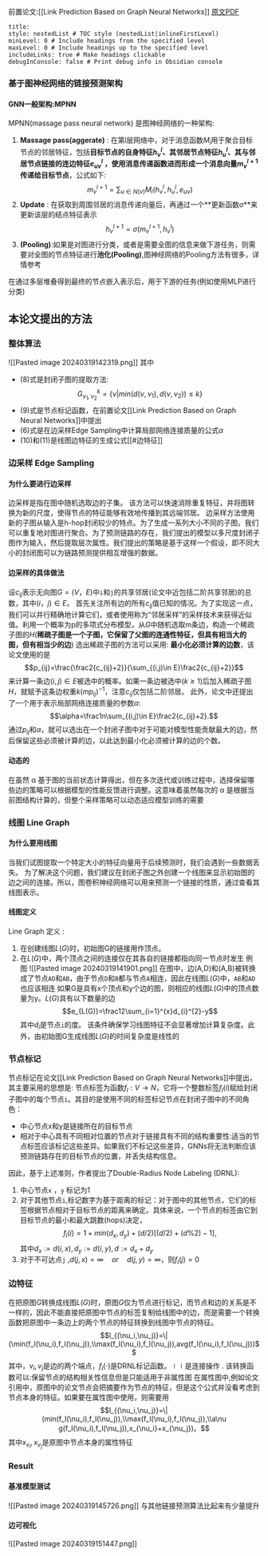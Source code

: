 前置论文:[[Link Prediction Based on Graph Neural Networks]]
[原文PDF]([ieeexplore.ieee.org/ielx7/6287639/10005208/10144318.pdf](https://ieeexplore.ieee.org/ielx7/6287639/10005208/10144318.pdf))
```table-of-contents
title: 
style: nestedList # TOC style (nestedList|inlineFirstLevel)
minLevel: 0 # Include headings from the specified level
maxLevel: 0 # Include headings up to the specified level
includeLinks: true # Make headings clickable
debugInConsole: false # Print debug info in Obsidian console
```

### 基于图神经网络的链接预测架构
#### GNN一般架构:MPNN
MPNN(massage pass neural network) 是图神经网络的一种架构:
1. **Massage pass(aggerate)** : 在第l层网络中，对于消息函数$M_{l}$用于聚合目标节点的邻居特征，包括**目标节点的自身特征$h_{v}^l$、其邻居节点特征$h_{u}^l$、其与邻居节点链接的连边特征$e_{uv}^l$ ，使用消息传递函数进而形成一个消息向量$m_v^{l+1}$传递给目标节点**，公式如下:$$m_{v}^{l+1}=\sum_{u \in N(v)}M_{l}(h_{v}^l,h_{u}^l,e_{uv})$$
2. **Update** : 在获取到周围邻居的消息传递向量后，再通过一个**更新函数$\sigma$**来更新该层的结点特征表示$$h_{v}^{l+1}=\sigma (m_{v}^{l+1},h_{v}^l)$$
3. **(Pooling)**:如果是对图进行分类，或者是需要全图的信息来做下游任务，则需要对全图的节点特征进行**池化(Pooling)**,图神经网络的Pooling方法有很多，详情参考

在通过多层堆叠得到最终的节点嵌入表示后，用于下游的任务(例如使用MLP进行分类)

## 本论文提出的方法
### 整体算法
![[Pasted image 20240319142319.png]]
其中
- (8)式是封闭子图的提取方法:$$G_{\nu_1,\nu_2}^k=\{\nu|min(d(\nu,\nu_1),d(\nu,\nu_2))\leq k\}$$
- (9)式是节点标记函数，在前置论文[[Link Prediction Based on Graph Neural Networks]]中提出
- (6)式是在边采样Edge Sampling中计算局部网络连接质量的公式$\alpha$
- (10)和(11)是线图边特征的生成公式[[#边特征]]
### 边采样 Edge Sampling
#### 为什么要进行边采样
边采样是指在图中随机选取边的子集。
该方法可以快速消除重复特征，并将图转换为新的尺度，使得节点的特征能够有效地传播到其远端邻居。
边采样方法使用新的子图从输入是h-hop封闭较少的特点。为了生成一系列大小不同的子图，我们可以重复地对图进行聚合。为了预测链路的存在，我们提出的模型以多尺度封闭子图作为输入，然后提取层次属性。我们提出的策略是基于这样一个假设，即不同大小的封闭图可以为链路预测提供相互增强的数据。
#### 边采样的具体做法

设$c_{ij}$表示无向图$G=(V，E)$中`i`和`j`的共享邻居(论文中近包括二阶共享邻居)的总数，其中$(i，j)∈E$。
首先关注所有边的所有$c_{ij}$值已知的情况。为了实现这一点，我们可以并行精确地计算它们，或者使用称为“邻居采样”的采样技术来获得近似值。利用一个概率为p的多项式分布模型，从$G$中随机选取m条边，构造一个稀疏子图的$H$(**稀疏子图是一个子图，它保留了父图的连通性特征，但具有相当大的图，但有相当少的边**)
选出稀疏子图的方法可以采用: **最小化必须计算的边数**，该论文使用的是$$p_{ij}=\frac{\frac2{c_{ij}+2}}{\sum_{(i,j)\in E}\frac2{c_{ij}+2}}$$来计算一条边$(i,j)\in E$被选中的概率。如果一条边被选中($k \geq 1$)后加入稀疏子图$H$，就赋予这条边权重$k(mp_{ij})^{-1}$，注意$c_{ij}$仅包括二阶邻居。
此外，论文中还提出了一个用于表示局部网络连接质量的参数$\alpha$:$$\alpha=\frac1n\sum_{(i,j)\in E}\frac2{c_{ij}+2}.$$
通过$p_{ij}$和$\alpha$，就可以选出在一个封闭子图中对于可能对模型性能贡献最大的边，然后保留这些必须被计算的边，以此达到最小化必须被计算的边的个数。

#### 动态的
在虽然 α 基于图的当前状态计算得出，但在多次迭代或训练过程中，选择保留哪些边的策略可以根据模型的性能反馈进行调整。这意味着虽然每次的 α 是根据当前图结构计算的，但整个采样策略可以动态适应模型训练的需要
### 线图 Line Graph
#### 为什么要用线图
当我们试图提取一个特定大小的特征向量用于后续预测时，我们会遇到一些数据丢失。
为了解决这个问题，我们建议在封闭子图之外创建一个线图来显示初始图的边之间的连接。所以，图卷积神经网络可以用来预测一个链接的性质，通过查看其线图表示。
#### 线图定义
Line Graph 定义 :
1. 在创建线图$L(G)$时，初始图G的链接用作顶点。
2. 在$L(G)$中，两个顶点之间的连接仅在其各自的链接都指向同一节点时发生
例图
![[Pasted image 20240319141901.png]]
在图中，边(A,D)和(A,B)被转换成了节点`AD`和`AB`，由于节点`D`和`B`都与节点`A`相连，因此在线图$L(G)$中，`AB`和`AD`也应该相连
如果G是具有x个顶点和y个边的图，则相应的线图$L(G)$中的顶点数量为y。$L(G)$具有以下数量的边$$e_{L(G)}=\frac12\sum_{i=1}^{x}d_{i}^{2}-y$$
其中$d_i$是节点`i`的度。
该条件确保学习线图特征不会显著增加计算复杂度。此外，由初始图G生成线图$L(G)$的时间复杂度是线性的

### 节点标记
节点标记在论文[[Link Prediction Based on Graph Neural Networks]]中提出，其主要采用的思想是:
节点标签为函数$f_{l}:V→ N$，它将一个整数标签$f_{l}(i)$赋给封闭子图中的每个节点`i`。其目的是使用不同的标签标记节点在封闭子图中的不同角色：
- 中心节点x和y是链接所在的目标节点
- 相对于中心具有不同相对位置的节点对于链接具有不同的结构重要性:适当的节点标签应该标记这些差异。如果我们不标记这些差异，GNNs将无法判断应该预测链路存在的目标节点的位置，并丢失结构信息。

因此，基于上述准则，作者提出了Double-Radius Node Labeling (DRNL):
1. 中心节点`x` ，`y` 标记为1
2. 对于其他节点`i`,标记数字为基于距离的标记：对于图中的其他节点，它们的标签根据节点相对于目标节点的距离来确定。具体来说，一个节点的标签由它到目标节点的最小和最大跳数(hops)决定，$$f_l(i)=1+min(d_x,d_y)+(d/2)[(d/2)+(d\%2)-1],$$其中$d_x:=d(i,x),d_y:=d(i,y),d:=d_x+d_y$
3. 对于不可达点`j` ,$d(j, x) = ∞ \quad or \quad d(j, y) = ∞$，则$f_{l}(j)=0$

### 边特征
在把原图$G$转换成线图$L(G)$时，原图$G$仅为节点进行标记，而节点和边的关系是不一样的，因此不能直接把原图中节点的标签复制给线图中的边，而是需要一个转换函数把原图中一条边上的两个节点的特征转换到线图中节点的特征。$$l_{(\nu_i,\nu_j)}=\|(\min(f_l(\nu_i),f_l(\nu_j)),\\max(f_l(\nu_i),f_l(\nu_j)),avg(f_l(\nu_i),f_l(\nu_j)))$$
其中，$v_{i},v_{j}$是边的两个端点，$f_{l}(\cdot)$是DRNL标记函数。$\mid\mid$是连接操作 . 该转换函数可以:保留节点的结构相关性信息但是只能适用于非属性图
在属性图中,例如论文引用中，原图中的论文节点会把摘要作为节点的特征，但是这个公式并没看考虑到节点本身的特征。如果要在属性图中使用，则需要用$$l_{(\nu_i,\nu_j)}=\|(min(f_l(\nu_i),f_l(\nu_j)),\\max(f_l(\nu_i),f_l(\nu_j)),\\a\nu g(f_l(\nu_i),f_l(\nu_j)),x_{\nu_i}+x_{\nu_j})。$$ 其中$x_{v_{i}},x_{v_{j}}$是原图中节点本身的属性特征

### Result
#### 基准模型测试

![[Pasted image 20240319145726.png]]
与其他链接预测算法比起来有少量提升
#### 边可视化

![[Pasted image 20240319151447.png]]